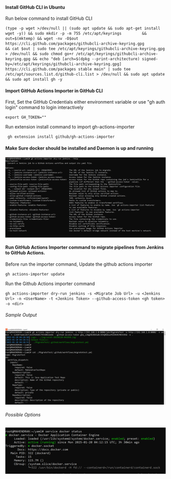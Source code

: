 #### Install GitHub CLI in Ubuntu
Run below command to install GitHub CLI
```
(type -p wget >/dev/null || (sudo apt update && sudo apt-get install wget -y)) && sudo mkdir -p -m 755 /etc/apt/keyrings         && out=$(mktemp) && wget -nv -O$out https://cli.github.com/packages/githubcli-archive-keyring.gpg         && cat $out | sudo tee /etc/apt/keyrings/githubcli-archive-keyring.gpg > /dev/null && sudo chmod go+r /etc/apt/keyrings/githubcli-archive-keyring.gpg && echo "deb [arch=$(dpkg --print-architecture) signed-by=/etc/apt/keyrings/githubcli-archive-keyring.gpg] https://cli.github.com/packages stable main" | sudo tee /etc/apt/sources.list.d/github-cli.list > /dev/null && sudo apt update && sudo apt install gh -y
```

#### Import GitHub Actions Importer in GitHub CLI
First, Set the GitHub Credentials either environment variable or use "gh auth login" command to login interactively
```
export GH_TOKEN=""
```
Run extension install command to import gh-actions-importer
```
 gh extension install github/gh-actions-importer
```

#### Make Sure docker should be installed and Daemon is up and running
![alt text](image-1.png)

#### Run GitHub Actions Importer command to migrate pipelines from Jenkins to GitHub Actions.
Before run the importer command, Update the github actions importer
```
gh actions-importer update
```
Run the Github Actions importer command
```
gh actions-importer dry-run jenkins -s <Migrate Job Url> -u <Jenkins Url> -n <UserName> -t <Jenkins Token> --github-access-token <gh token> -o <dir>
```

###### Sample Output
![alt text](image.png)


###### Possible Options
![alt text](image-2.png)


